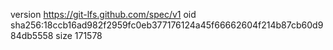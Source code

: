 version https://git-lfs.github.com/spec/v1
oid sha256:18ccb16ad982f2959fc0eb377176124a45f66662604f214b87cb60d984db5558
size 171578
